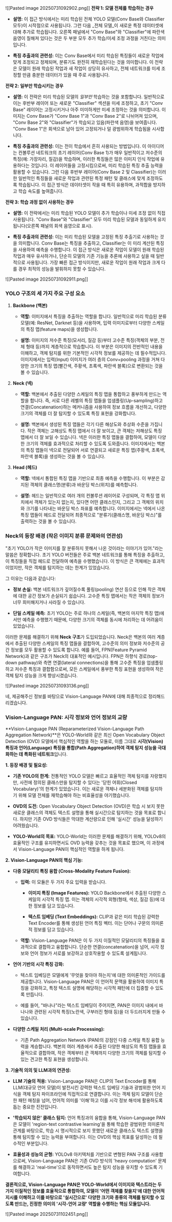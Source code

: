 

![[Pasted image 20250731092902.png]]
**전략 1: 모델 전체를 학습하는 경우**

- **설명:** 이 접근 방식에서는 미리 학습된 전체 YOLO 모델(Conv Base와 Classifier 모두)이 시작점으로 사용됩니다. 그런 다음 _전체 모델_이 새로운 특정 데이터셋에 대해 추가로 학습됩니다. 오른쪽 패널에서 "Conv Base"와 "Classifier"에 파란색 음영이 칠해져 있다는 것은 두 부분 모두 추가 학습/미세 조정 과정을 거친다는 의미입니다.
    
- **특징 추출과의 관련성:** 이는 Conv Base에서 미리 학습된 특징들이 새로운 작업에 맞게 조정되고 정제되며, 분류기도 완전히 재학습된다는 것을 의미합니다. 이 전략은 모델이 원래 학습된 작업과 새 작업이 상당히 유사하고, 전체 네트워크를 미세 조정할 만큼 충분한 데이터가 있을 때 주로 사용됩니다.
    

**전략 2: 일부만 학습시키는 경우**

- **설명:** 이 전략은 미리 학습된 모델의 _일부만_ 학습하는 것을 포함합니다. 일반적으로 이는 후반부 레이어 또는 새로운 "Classifier" 섹션을 미세 조정하고, 초기 "Conv Base" 레이어는 고정시키거나 아주 미미하게만 미세 조정하는 것을 의미합니다. 이미지는 Conv Base가 "Conv Base 1"과 "Conv Base 2"로 나뉘어져 있으며, "Conv Base 2"와 "Classifier"가 학습되고 있음(파란색 음영)을 보여줍니다. "Conv Base 1"은 회색으로 남아 있어 고정되거나 덜 광범위하게 학습됨을 시사합니다.
    
- **특징 추출과의 관련성:** 이는 전이 학습에서 흔히 사용되는 방법입니다. 이 아이디어는 컨볼루션 네트워크의 초기 레이어(Conv Base 1)가 매우 일반적이고 저수준의 특징(예: 가장자리, 질감)을 학습하며, 이러한 특징들은 많은 이미지 인식 작업에 유용하다는 것입니다. 이 레이어들을 고정시킴으로써, 미리 학습된 특징 추출 능력을 활용할 수 있습니다. 그런 다음 후반부 레이어(Conv Base 2 및 Classifier)는 이러한 일반적인 특징들을 새로운 작업과 관련된 특정 패턴 및 클래스에 맞게 조정하도록 학습됩니다. 이 접근 방식은 데이터셋이 작을 때 특히 유용하며, 과적합을 방지하고 학습 속도를 높여줍니다.
    

**전략 3: 학습 과정 없이 사용하는 경우**

- **설명:** 이 전략에서는 미리 학습된 YOLO 모델이 추가 학습이나 미세 조정 없이 직접 사용됩니다. "Conv Base"와 "Classifier" 모두 미리 학습된 모델과 동일하게 유지됩니다(오른쪽 패널의 회색 음영으로 표시).
    
- **특징 추출과의 관련성:** 이는 미리 학습된 모델을 고정된 특징 추출기로 사용하는 것을 의미합니다. Conv Base는 특징을 추출하고, Classifier는 이 미리 계산된 특징을 사용하여 예측을 수행합니다. 이 접근 방식은 새로운 작업이 모델이 원래 학습된 작업과 매우 유사하거나, 단순히 모델의 기존 기능을 추론에 사용하고 싶을 때 일반적으로 사용됩니다. 가장 빠른 접근 방식이지만, 새로운 작업이 원래 작업과 크게 다를 경우 최적의 성능을 발휘하지 못할 수 있습니다.













![[Pasted image 20250731092911.png]]
### YOLO 구조의 세 가지 주요 구성 요소

1. **Backbone (백본)**
    
    - **역할:** 이미지에서 특징을 추출하는 역할을 합니다. 일반적으로 미리 학습된 분류 모델(예: ResNet, Darknet 등)을 사용하며, 입력 이미지로부터 다양한 스케일의 특징 맵(feature maps)을 생성합니다.
        
    - **설명:** 이미지의 저수준 특징(모서리, 질감 등)부터 고수준 특징(객체의 부분, 전체 형태 등)까지 계층적으로 학습합니다. 이 부분은 이미지의 전반적인 내용을 이해하고, 객체 탐지를 위한 기본적인 시각적 정보를 제공하는 데 필수적입니다. 이미지에서는 입력(Input) 이미지가 여러 층의 Conv+pooling 과정을 거쳐 다양한 크기의 특징 맵(빨간색, 주황색, 초록색, 파란색 블록)으로 변환되는 것을 볼 수 있습니다.
        
2. **Neck (넥)**
    
    - **역할:** 백본에서 추출된 다양한 스케일의 특징 맵을 통합하고 풍부하게 만드는 역할을 합니다. 즉, 서로 다른 레벨의 특징 맵들을 업샘플링(Up-sampling)하고 연결(Concatenation)하는 메커니즘을 사용하여 정보 흐름을 개선하고, 다양한 크기의 객체를 더 잘 탐지할 수 있도록 특징 표현을 강화합니다.
        
    - **설명:** 백본에서 생성된 특징 맵들은 각기 다른 해상도와 추상화 수준을 가집니다. 작은 객체는 고해상도 특징 맵에서 더 잘 보이고, 큰 객체는 저해상도 특징 맵에서 더 잘 보일 수 있습니다. 넥은 이러한 특징 맵들을 결합하여, 모델이 다양한 크기의 객체를 효과적으로 처리할 수 있도록 도와줍니다. 이미지에서는 백본의 특징 맵들이 넥으로 전달되어 서로 연결되고 새로운 특징 맵(주황색, 초록색, 파란색 블록)을 생성하는 것을 볼 수 있습니다.
        
3. **Head (헤드)**
    
    - **역할:** 넥에서 통합된 특징 맵을 기반으로 최종 예측을 수행합니다. 이 부분은 감지된 객체의 클래스명(분류)과 바운딩 박스(위치)를 예측합니다.
        
    - **설명:** 헤드는 일반적으로 여러 개의 컨볼루션 레이어로 구성되며, 각 특징 맵 위치에서 객체가 있는지 없는지, 있다면 어떤 클래스인지, 그리고 그 객체의 위치와 크기를 나타내는 바운딩 박스 좌표를 예측합니다. 이미지에서는 넥에서 나온 특징 맵들이 헤드로 전달되어 최종적으로 "분류기(클래스명, 바운딩 박스)"를 출력하는 것을 볼 수 있습니다.
        

### Neck의 등장 배경 (작은 이미지 분류 문제와의 연관성)

"초기 YOLO가 작은 이미지를 잘 분류하지 못해서 나온 것이라는 이야기가 있어."라는 말씀은 정확합니다. 초기 YOLO 버전들은 주로 백본 네트워크를 통해 특징을 추출하고, 이 특징들을 직접 헤드로 전달하여 예측을 수행했습니다. 이 방식은 큰 객체에는 효과적이었지만, 작은 객체를 탐지하는 데는 한계가 있었습니다.

그 이유는 다음과 같습니다:

- **정보 손실:** 백본 네트워크가 깊어질수록 풀링(pooling) 연산 등으로 인해 작은 객체에 대한 공간 정보가 손실되기 쉽습니다. 고수준 특징 맵에서는 작은 객체의 정보가 너무 희미해지거나 사라질 수 있습니다.
    
- **단일 스케일 예측:** 초기 YOLO는 주로 하나의 스케일(즉, 백본의 마지막 특징 맵)에서만 예측을 수행했기 때문에, 다양한 크기의 객체를 동시에 처리하는 데 어려움이 있었습니다.
    

이러한 문제를 해결하기 위해 **Neck 구조**가 도입되었습니다. Neck은 백본의 여러 계층에서 추출된 다양한 스케일의 특징 맵들을 결합하여, 고수준의 의미 정보와 저수준의 공간 정보를 모두 활용할 수 있도록 합니다. 예를 들어, FPN(Feature Pyramid Network)과 같은 구조가 Neck의 대표적인 예시입니다. FPN은 하향식 경로(top-down pathway)와 측면 연결(lateral connections)을 통해 고수준 특징을 업샘플링하고 저수준 특징과 결합함으로써, 모든 스케일에서 풍부한 특징 표현을 생성하여 작은 객체 탐지 성능을 크게 향상시켰습니다.








![[Pasted image 20250731093136.png]]


네, 제공해주신 정보를 바탕으로 Vision-Language PAN에 대해 최종적으로 정리해드리겠습니다.

### Vision-Language PAN: 시각 정보와 언어 정보의 교량

**Vision-Language PAN (Reparameterized Vision-Language Path Aggregation Network)**은 YOLO-World와 같은 최신 Open Vocabulary Object Detection (OVD) 모델에서 핵심적인 역할을 하는 모듈로, 이름 그대로 **시각(Vision) 특징과 언어(Language) 특징을 통합(Path Aggregation)하여 객체 탐지 성능을 극대화하는 데 특화된 네트워크**입니다.

**1. 등장 배경 및 필요성:**

- **기존 YOLO의 한계:** 전통적인 YOLO 모델은 빠르고 효율적인 객체 탐지를 자랑했지만, 사전에 정의된 클래스만을 탐지할 수 있다는 '닫힌 어휘(Closed Vocabulary)'의 한계가 있었습니다. 이는 새로운 객체나 세분화된 객체를 탐지하기 위해 모델 전체를 재학습해야 하는 비효율성을 야기했습니다.
    
- **OVD의 도전:** Open Vocabulary Object Detection (OVD)은 학습 시 보지 못한 새로운 클래스의 객체도 텍스트 설명을 통해 실시간으로 탐지하는 것을 목표로 합니다. 하지만 기존 OVD 방식들은 막대한 계산량으로 인해 '실시간' 성능을 달성하기 어려웠습니다.
    
- **YOLO-World의 목표:** YOLO-World는 이러한 문제를 해결하기 위해, YOLOv8의 효율적인 구조를 유지하면서도 OVD 능력을 갖추는 것을 목표로 했으며, 이 과정에서 Vision-Language PAN이 핵심적인 역할을 하게 됩니다.
    

**2. Vision-Language PAN의 핵심 기능:**

- **다중 모달리티 특징 융합 (Cross-Modality Feature Fusion):**
    
    - **입력:** 이 모듈은 두 가지 주요 입력을 받습니다.
        
        - **이미지 특징 (Image Features):** YOLO Backbone에서 추출된 다양한 스케일의 시각적 특징 맵. 이는 객체의 시각적 외형(형태, 색상, 질감 등)에 대한 정보를 담고 있습니다.
            
        - **텍스트 임베딩 (Text Embeddings):** CLIP과 같은 미리 학습된 강력한 Text Encoder를 통해 생성된 언어 특징 벡터. 이는 단어나 구문의 의미론적 정보를 담고 있습니다.
            
    - **역할:** Vision-Language PAN은 이 두 가지 이질적인 모달리티의 특징들을 효과적으로 결합하고 융합합니다. 단순한 연결(concatenation)을 넘어, 시각 정보와 언어 정보가 서로를 보강하고 상호작용할 수 있도록 설계됩니다.
        
- **언어 기반의 시각 특징 강화:**
    
    - 텍스트 임베딩은 모델에게 '무엇을 찾아야 하는지'에 대한 의미론적인 가이드를 제공합니다. Vision-Language PAN은 이 언어적 문맥을 활용하여 이미지 특징을 강화하고, 특정 텍스트 설명에 해당하는 시각적 패턴에 더 집중할 수 있도록 만듭니다.
        
    - 예를 들어, "바나나"라는 텍스트 임베딩이 주어지면, PAN은 이미지 내에서 바나나와 관련된 시각적 특징(노란색, 구부러진 형태 등)을 더 두드러지게 만들 수 있습니다.
        
- **다양한 스케일 처리 (Multi-scale Processing):**
    
    - 기존 Path Aggregation Network (PAN)의 강점인 다중 스케일 특징 융합 능력을 계승합니다. 백본의 여러 계층에서 추출된 다양한 해상도의 특징 맵들을 효율적으로 결합하여, 작은 객체부터 큰 객체까지 다양한 크기의 객체를 탐지할 수 있는 견고한 특징 표현을 생성합니다.
        

**3. 기술적 의의 및 LLM과의 연관성:**

- **LLM 기술의 적용:** Vision-Language PAN은 CLIP의 Text Encoder를 통해 LLM(대규모 언어 모델)이 발전시킨 강력한 텍스트 임베딩 기술과 광범위한 언어 지식을 객체 탐지 파이프라인에 직접적으로 연결합니다. 이는 객체 탐지 모델이 단순한 패턴 매칭을 넘어, 언어적 의미를 '이해'하고 이를 시각 정보 해석에 활용하도록 돕는 중요한 진전입니다.
    
- **'학습되지 않은' 클래스 탐지:** 언어 특징과의 융합을 통해, Vision-Language PAN은 모델이 'region-text contrastive learning'을 통해 학습한 광범위한 의미론적 관계를 바탕으로, 학습 시 명시적으로 보지 못했던 새로운 클래스도 텍스트 설명을 통해 탐지할 수 있는 능력을 부여합니다. 이는 OVD의 핵심 목표를 달성하는 데 필수적인 부분입니다.
    
- **효율성과 성능의 균형:** YOLOv8 아키텍처를 기반으로 변형된 PAN 구조를 사용함으로써, Vision-Language PAN은 기존 OVD 방식의 'heavy computation' 문제를 해결하고 'real-time'으로 동작하면서도 높은 탐지 성능을 유지할 수 있도록 기여합니다.
    

**결론적으로, Vision-Language PAN은 YOLO-World에서 이미지와 텍스트라는 두 가지 이질적인 정보를 효율적으로 통합하여, 모델이 '어떤 객체를 찾을지'에 대한 언어적 지시를 이해하고 이를 바탕으로 '실시간으로' 다양한 크기와 종류의 객체를 탐지할 수 있도록 만드는, 진정한 의미의 '시각-언어 교량' 역할을 수행하는 핵심 모듈입니다.**





![[Pasted image 20250731102451.png]]


